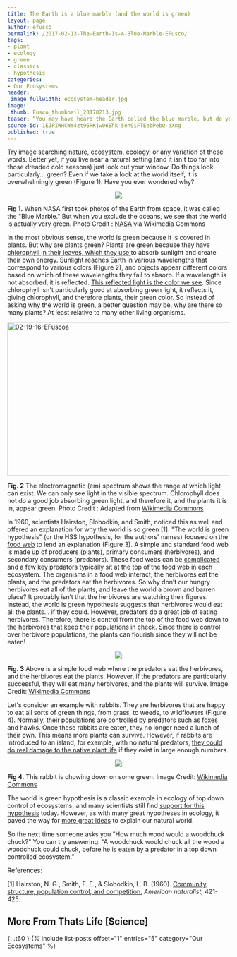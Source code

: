 ```yaml
---
title: The Earth is a blue marble (and the world is green)
layout: page
author: efusco
permalink: /2017-02-13-The-Earth-Is-A-Blue-Marble-EFusco/
tags:
- plant
- ecology
- green
- classics
- hypothesis
categories:
- Our Ecosystems
header:
 image_fullwidth: ecosystem-header.jpg
image:
 thumb: Fusco_thumbnail_20170213.jpg
teaser: “You may have heard the Earth called the blue marble, but do you know why the world is also green?”
source-id: 1EJPIWHCWm4zt96RKjw06Ehk-5eh9iFTEebPebQ-aXng
published: true
---
```


Try image searching [nature](https://www.google.com/search?site=&tbm=isch&source=hp&biw=1366&bih=638&q=concepts+in+ecology&oq=concepts+in+ecology&gs_l=img.3..0i24k1.910.4970.0.5069.25.16.3.6.7.0.107.1391.13j3.16.0....0...1ac.1.64.img..0.25.1397...0j0i10k1.b2WeRh96FLY#tbm=isch&q=nature), [ecosystem](https://www.google.com/search?site=&tbm=isch&source=hp&biw=1366&bih=638&q=concepts+in+ecology&oq=concepts+in+ecology&gs_l=img.3..0i24k1.910.4970.0.5069.25.16.3.6.7.0.107.1391.13j3.16.0....0...1ac.1.64.img..0.25.1397...0j0i10k1.b2WeRh96FLY#tbm=isch&q=ecosys), [ecology](https://www.google.com/search?site=&tbm=isch&source=hp&biw=1366&bih=638&q=concepts+in+ecology&oq=concepts+in+ecology&gs_l=img.3..0i24k1.910.4970.0.5069.25.16.3.6.7.0.107.1391.13j3.16.0....0...1ac.1.64.img..0.25.1397...0j0i10k1.b2WeRh96FLY#tbm=isch&q=ecology), or any variation of these words. Better yet, if you live near a natural setting (and it isn't too far into those dreaded cold seasons) just look out your window. Do things look particularly… green?  Even if we take a look at the world itself, it is overwhelmingly green (Figure 1). Have you ever wondered why?

<div style="text-align:center"><img src ="http://apod.nasa.gov/apod/image/0304/bluemarble2k_big.jpg"/></div>

**Fig 1.** When NASA first took photos of the Earth from space, it was called the "Blue Marble." But when you exclude the oceans, we see that the world is actually very green. Photo Credit : [NASA](http://apod.nasa.gov/apod/image/0304/bluemarble2k_big.jpg) via Wikimedia Commons 

In the most obvious sense, the world is green because it is covered in plants. But why are plants green? Plants are green because they have  [chlorophyll ](https://en.wikipedia.org/wiki/Chlorophyll)i[n their leaves, which they use ](https://en.wikipedia.org/wiki/Chlorophyll)to absorb sunlight and create their own energy. Sunlight reaches Earth in various wavelengths that correspond to various colors (Figure 2), and objects appear different colors based on which of these wavelengths they fail to absorb. If a wavelength is not absorbed, it is reflected. [This reflected light is the color we see](http://www.physicsclassroom.com/class/light/Lesson-2/Light-Absorption,-Reflection,-and-Transmission). Since chlorophyll isn't particularly good at absorbing green light, it reflects it, giving chlorophyll, and therefore plants, their green color. So instead of asking why the world is green, a better question may be, why are there so many plants? At least relative to many other living organisms.  

<a data-flickr-embed="true"  href="https://www.flickr.com/photos/139839751@N06/32991349275/in/dateposted-friend/" title="02-19-16-EFuscoa"><img src="https://c1.staticflickr.com/3/2222/32991349275_4fd72b495d.jpg" width="650" height="348" alt="02-19-16-EFuscoa"></a><script async src="//embedr.flickr.com/assets/client-code.js" charset="utf-8"></script>

**Fig. 2** The electromagnetic (em) spectrum shows the range at which light can exist. We can only see light in the visible spectrum. Chlorophyll does not do a good job absorbing green light, and therefore it, and the plants it is in, appear green.  Photo Credit : Adapted from [Wikimedia Commons](https://upload.wikimedia.org/wikipedia/commons/thumb/f/f1/EM_spectrum.svg/1280px-EM_spectrum.svg.png)

 

In 1960, scientists Hairston, Slobodkin, and Smith, noticed this as well and offered an explanation for why the world is so green [1]. "The world is green hypothesis" (or the HSS hypothesis, for the authors' names) focused on the [food web](https://en.wikipedia.org/wiki/Food_web) to lend an explanation (Figure 3). A simple and standard food web is made up of producers (plants), primary consumers (herbivores), and secondary consumers (predators). These food webs can be [complicated](http://savannabiomeassignment.weebly.com/uploads/2/0/3/0/20304725/9704583_orig.jpeg) and a few key predators typically sit at the top of the food web in each ecosystem. The organisms in a food web  interact; the herbivores eat the plants, and the predators eat the herbivores. So why don’t our hungry herbivores eat all of the plants, and leave the world a brown and barren place? It probably isn’t that the herbivores are watching their figures. Instead, the world is green hypothesis suggests that herbivores would eat all the plants... if they could. However, predators do a great job of eating herbivores. Therefore, there is control from the top of the food web down to the herbivores that keep their populations in check. Since there is control over herbivore populations, the plants can flourish since they will not be eaten!  

<div style="text-align:center"><img src ="https://upload.wikimedia.org/wikipedia/commons/8/8f/Trophic_levels.jpg"/></div>

**Fig. 3** Above is a simple food web where the predators eat the herbivores, and the herbivores eat the plants. However, if the predators are particularly successful, they will eat many herbivores, and the plants will survive. Image Credit: [Wikimedia Commons](https://upload.wikimedia.org/wikipedia/commons/8/8f/Trophic_levels.jpg) 

Let's consider an example with rabbits. They are herbivores that are happy to eat all sorts of green things, from grass, to weeds, to wildflowers (Figure 4). Normally, their populations are controlled by predators such as foxes and hawks. Once these rabbits are eaten, they no longer need a lunch of their own. This means more plants can survive. However, if rabbits are introduced to an island, for example, with no natural predators, [they could do real damage to the native plant life](http://www.nature.com/news/2009/090113/full/news.2009.20.html) if they exist in large enough numbers.

<div style="text-align:center"><img src ="https://upload.wikimedia.org/wikipedia/commons/4/4c/%E1%9E%9F%E1%9E%8F%E1%9F%92%E1%9E%9C%E1%9E%91%E1%9E%93%E1%9F%92%E1%9E%9F%E1%9E%B6%E1%9E%99.jpg"/></div>

**Fig 4.** This rabbit is chowing down on some green. Image Credit: [Wikimedia Commons](https://upload.wikimedia.org/wikipedia/commons/4/4c/%E1%9E%9F%E1%9E%8F%E1%9F%92%E1%9E%9C%E1%9E%91%E1%9E%93%E1%9F%92%E1%9E%9F%E1%9E%B6%E1%9E%99.jpg)

The world is green hypothesis is a classic example in ecology of top down control of ecosystems, and many scientists still find [support for this hypothesis](https://today.duke.edu/2006/02/greenworld.html) today. However, as with many great hypotheses in ecology, it paved the way for [more great ideas](http://www.esf.edu/efb/parry/Insect%20Ecology%20Reading/Ehrlich_Raven_1964.pdf) to explain our natural world. 

So the next time someone asks you "How much wood would a woodchuck chuck?" You can try answering: “A woodchuck would chuck all the wood a woodchuck could chuck, before he is eaten by a predator in a top down controlled ecosystem.”

References:

[1] Hairston, N. G., Smith, F. E., & Slobodkin, L. B. (1960). [Community structure, population control, and competition.](http://teachers.ecoplexity.org/files/uploads/Hairston_Smith_Slobodkin.pdf) *American naturalist*, 421-425. 

## More From Thats Life [Science]
{: .t60 }
{% include list-posts offset="1" entries="5" category="Our Ecosystems" %}

